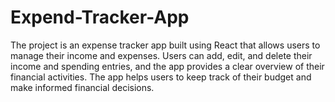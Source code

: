 # Expend-Tracker-App
The project is an expense tracker app built using React that allows users to manage their income and expenses. Users can add, edit, and delete their income and spending entries, and the app provides a clear overview of their financial activities. The app helps users to keep track of their budget and make informed financial decisions.
